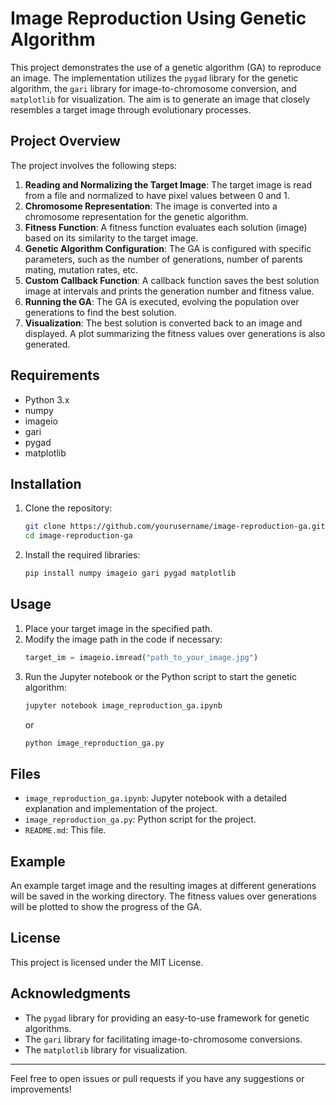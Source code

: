 # Image Reproduction Using Genetic Algorithm

This project demonstrates the use of a genetic algorithm (GA) to reproduce an image. The implementation utilizes the `pygad` library for the genetic algorithm, the `gari` library for image-to-chromosome conversion, and `matplotlib` for visualization. The aim is to generate an image that closely resembles a target image through evolutionary processes.

## Project Overview

The project involves the following steps:

1. **Reading and Normalizing the Target Image**: The target image is read from a file and normalized to have pixel values between 0 and 1.
2. **Chromosome Representation**: The image is converted into a chromosome representation for the genetic algorithm.
3. **Fitness Function**: A fitness function evaluates each solution (image) based on its similarity to the target image.
4. **Genetic Algorithm Configuration**: The GA is configured with specific parameters, such as the number of generations, number of parents mating, mutation rates, etc.
5. **Custom Callback Function**: A callback function saves the best solution image at intervals and prints the generation number and fitness value.
6. **Running the GA**: The GA is executed, evolving the population over generations to find the best solution.
7. **Visualization**: The best solution is converted back to an image and displayed. A plot summarizing the fitness values over generations is also generated.

## Requirements

- Python 3.x
- numpy
- imageio
- gari
- pygad
- matplotlib

## Installation

1. Clone the repository:
   ```bash
   git clone https://github.com/yourusername/image-reproduction-ga.git
   cd image-reproduction-ga
   ```

2. Install the required libraries:
   ```bash
   pip install numpy imageio gari pygad matplotlib
   ```

## Usage

1. Place your target image in the specified path.
2. Modify the image path in the code if necessary:
   ```python
   target_im = imageio.imread("path_to_your_image.jpg")
   ```
3. Run the Jupyter notebook or the Python script to start the genetic algorithm:
   ```bash
   jupyter notebook image_reproduction_ga.ipynb
   ```
   or
   ```bash
   python image_reproduction_ga.py
   ```

## Files

- `image_reproduction_ga.ipynb`: Jupyter notebook with a detailed explanation and implementation of the project.
- `image_reproduction_ga.py`: Python script for the project.
- `README.md`: This file.

## Example

An example target image and the resulting images at different generations will be saved in the working directory. The fitness values over generations will be plotted to show the progress of the GA.

## License

This project is licensed under the MIT License.

## Acknowledgments

- The `pygad` library for providing an easy-to-use framework for genetic algorithms.
- The `gari` library for facilitating image-to-chromosome conversions.
- The `matplotlib` library for visualization.

---

Feel free to open issues or pull requests if you have any suggestions or improvements!
